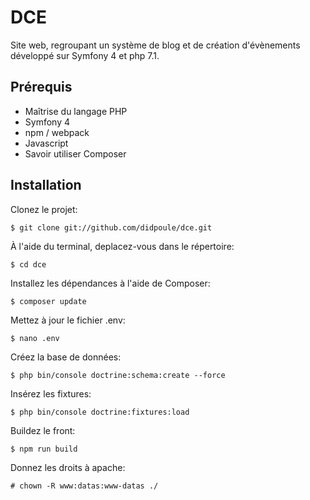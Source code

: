 # DCE
Site web, regroupant un système de blog et de création d'évènements développé sur Symfony 4 et php 7.1.

## Prérequis
* Maîtrise du langage PHP
* Symfony 4
* npm / webpack
* Javascript
* Savoir utiliser Composer

## Installation

Clonez le projet:

```
$ git clone git://github.com/didpoule/dce.git
```

À l'aide du terminal, deplacez-vous dans le répertoire:

```
$ cd dce
```

Installez les dépendances à l'aide de Composer:

```
$ composer update
```

Mettez à jour le fichier .env:

```
$ nano .env
```

Créez la base de données:

```
$ php bin/console doctrine:schema:create --force
```

Insérez les fixtures:

```
$ php bin/console doctrine:fixtures:load
```

Buildez le front:

```
$ npm run build
```

Donnez les droits à apache:

```
# chown -R www:datas:www-datas ./
```